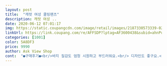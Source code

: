 ```yaml
---
layout: post 
title:  "캐럿 여성 쿨링팬츠" 
description: 캐럿 여성 ..
date: 2020-06-12 07:01:17 
img: https://static.coupangcdn.com/image/retail/images/2187330573339-0263bc86-ba93-475b-a1e7-54bae8aba417.jpg 
linkUrl: https://link.coupang.com/re/AFFSDP?lptag=AF3600438&subid=ahnPublicAsk&pageKey=1583623796&itemId=2707042726&vendorItemId=70697326304&traceid=V0-113-2b07210546a3efc1 
categories: [1001] 
color: 5A8DF3 
price: 9990 
author: Ask View Shop 
cont:  "●구매후기●<br/>바지 질감도 엄청 시원하고 부드러워요.<br/> 디자인도 좋구요.<br/> 가격대비 200% 만족입니다.<br/><br/>어제 주문했는데 오늘 새벽에 받았어요.<br/><br/>저렴한 가격에 반신반의하며 주문했는데 티셔츠와 바지 모두 질이 정말 좋네요! 어제 받고 오늘 바로 입고 아기와 외출했는데 정말 시원하게 잘 입었어요!! 특히 바지 원단 최고예요!!! 찰랑찰랑 가벼워요!!! 이 가격에 이 퀄리티가 가능한게 정말 신기하네요!<br/>제가장기입원을하면서봄바지를입고와병원에서잠시외출하려니봄바지입기가좀그래서쿠팡에주문을했는데아!! 나의실수싸이즈가좀작네요벨트는튼튼하고단처리도잘되어서맘에드는데그래주문한거고그래서한번입어보려구요천도괜찷아요가격도좋고해서구입했네요<br/>출산 한지 얼마 안 되어 배부분이 쫌 꽉 끼는데, 그만큼 고무줄이 쨍쨍하단 얘기겠죠?<br/>춥지 않은 날씨와 한여름에도 쭈욱 잘 입을 수 있을거 같아요.<br/> 고마워요 쿠팡!!<br/>" 
---
```

